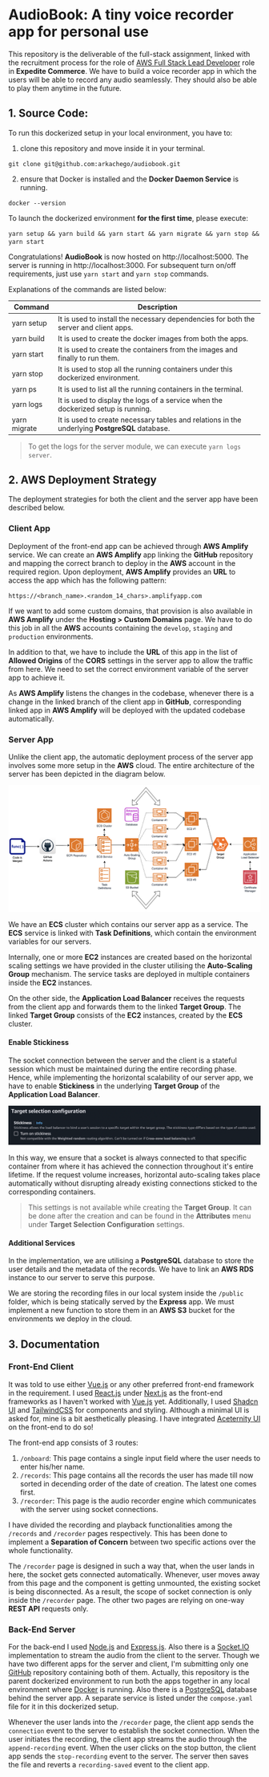 # AudioBook: A tiny voice recorder app for personal use

This repository is the deliverable of the full-stack assignment, linked with the recruitment process for the role of  [AWS Full Stack Lead Developer](https://apply.workable.com/expedite-commerce/j/3FC3A6AEB0/) role in **Expedite Commerce**. We have to build a voice recorder app in which the users will be able to record any audio seamlessly. They should also be able to play them anytime in the future.

## 1. Source Code:

To run this dockerized setup in your local environment, you have to:

1. clone this repository and move inside it in your terminal.

```
git clone git@github.com:arkachego/audiobook.git
```
2. ensure that Docker is installed and the **Docker Daemon Service** is running.

```
docker --version
```

To launch the dockerized environment **for the first time**, please execute:

```
yarn setup && yarn build && yarn start && yarn migrate && yarn stop && yarn start
```

Congratulations! **AudioBook** is now hosted on http://localhost:5000. The server is running in http://localhost:3000. For subsequent turn on/off requirements, just use `yarn start` and `yarn stop` commands.

Explanations of the commands are listed below:

| Command      | Description                                                                                    |
| ------------ | ---------------------------------------------------------------------------------------------- |
| yarn setup   | It is used to install the necessary dependencies for both the server and client apps.          |
| yarn build   | It is used to create the docker images from both the apps.                                     |
| yarn start   | It is used to create the containers from the images and finally to run them.                   |
| yarn stop    | It is used to stop all the running containers under this dockerized environment.               |
| yarn ps      | It is used to list all the running containers in the terminal.                                 |
| yarn logs    | It is used to display the logs of a service when the dockerized setup is running.              |
| yarn migrate | It is used to create necessary tables and relations in the underlying **PostgreSQL** database. |

> To get the logs for the server module, we can execute `yarn logs server`.

## 2. AWS Deployment Strategy

The deployment strategies for both the client and the server app have been described below.

### Client App

Deployment of the front-end app can be achieved through **AWS Amplify** service. We can create an **AWS Amplify** app linking the **GitHub** repository and mapping the correct branch to deploy in the **AWS** account in the required region. Upon deployment, **AWS Amplify** provides an **URL** to access the app which has the following pattern:

```
https://<branch_name>.<random_14_chars>.amplifyapp.com
```
If we want to add some custom domains, that provision is also available in **AWS Amplify** under the **Hosting > Custom Domains** page. We have to do this job in all the **AWS** accounts containing the `develop`, `staging` and `production` environments.

In addition to that, we have to include the **URL** of this app in the list of **Allowed Origins** of the **CORS** settings in the server app to allow the traffic from here. We need to set the correct environment variable of the server app to achieve it.

As **AWS Amplify** listens the changes in the codebase, whenever there is a change in the linked branch of the client app in **GitHub**, corresponding linked app in **AWS Amplify** will be deployed with the updated codebase automatically.

### Server App

Unlike the client app, the automatic deployment process of the server app involves some more setup in the **AWS** cloud. The entire architecture of the server has been depicted in the diagram below.

![Alt text](assets/server-deploy-diagram.png)

We have an **ECS** cluster which contains our server app as a service. The **ECS** service is linked with **Task Definitions**, which contain the environment variables for our servers.

Internally, one or more **EC2** instances are created based on the horizontal scaling settings we have provided in the cluster utilising the **Auto-Scaling Group** mechanism. The service tasks are deployed in multiple containers inside the **EC2** instances.

On the other side, the **Application Load Balancer** receives the requests from the client app and forwards them to the linked **Target Group**. The linked **Target Group** consists of the **EC2** instances, created by the **ECS** cluster.

#### Enable Stickiness

The socket connection between the server and the client is a stateful session which must be maintained during the entire recording phase. Hence, while implementing the horizontal scalability of our server app, we have to enable **Stickiness** in the underlying **Target Group** of the **Application Load Balancer**.

![Alt text](assets/target-group-stickiness.png)

In this way, we ensure that a socket is always connected to that specific container from where it has achieved the connection throughout it's entire lifetime. If the request volume increases, horizontal auto-scaling takes place automatically without disrupting already existing connections sticked to the corresponding containers.

>  This settings is not available while creating the **Target Group**. It can be done after the creation and can be found in the **Attributes** menu under **Target Selection Configuration** settings.

#### Additional Services

In the implementation, we are utilising a **PostgreSQL** database to store the user details and the metadata of the records. We have to link an **AWS RDS** instance to our server to serve this purpose.

We are storing the recording files in our local system inside the `/public` folder, which is being statically served by the **Express** app. We must implement a new function to store them in an **AWS S3** bucket for the environments we deploy in the cloud.

## 3. Documentation

### Front-End Client

It was told to use either [Vue.js](https://vuejs.org/) or any other preferred front-end framework in the requirement. I used [React.js](https://react.dev/) under [Next.js](https://nextjs.org/) as the front-end frameworks as I haven't worked with [Vue.js](https://vuejs.org/) yet. Additionally, I used [Shadcn UI](https://ui.shadcn.com/) and [TailwindCSS](https://tailwindcss.com/) for components and styling. Although a minimal UI is asked for, mine is a bit aesthetically pleasing. I have integrated [Aceternity UI](https://ui.aceternity.com/) on the front-end to do so!

The front-end app consists of 3 routes:

1. `/onboard`: This page contains a single input field where the user needs to enter his/her name.
2. `/records`: This page contains all the records the user has made till now sorted in decending order of the date of creation. The latest one comes first.
3. `/recorder`: This page is the audio recorder engine which communicates with the server using socket connections.

I have divided the recording and playback functionalities among the `/records` and `/recorder` pages respectively. This has been done to implement a **Separation of Concern** between two specific actions over the whole functionality.

The `/recorder` page is designed in such a way that, when the user lands in here, the socket gets connected automatically. Whenever, user moves away from this page and the component is getting unmounted, the existing socket is being disconnected. As a result, the scope of socket connection is only inside the `/recorder` page. The other two pages are relying on one-way **REST API** requests only.

### Back-End Server

For the back-end I used [Node.js](https://nodejs.org/en) and [Express.js](https://expressjs.com/). Also there is a [Socket.IO](https://socket.io/) implementation to stream the audio from the client to the server.  Though we have two different apps for the server and client, I'm submitting only one [GitHub](https://github.com/arkachego/audiobook) repository containing both of them. Actually, this repository is the parent dockerized environment to run both the apps together in any local environment where [Docker](https://www.docker.com/) is running. Also there is a [PostgreSQL](https://www.postgresql.org/) database behind the server app. A separate service is listed under the `compose.yaml` file for it in this dockerized setup.

Whenever the user lands into the `/recorder` page, the client app sends the `connection` event to the server to establish the socket connection. When the user initiates the recording, the client app streams the audio through the `append-recording` event. When the user clicks on the stop button, the client app sends the `stop-recording` event to the server. The server then saves the file and reverts a `recording-saved` event to the client app.
